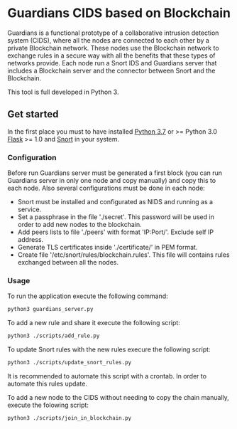 # Guardians CIDS based on Blockchain

Guardians is a functional prototype of a collaborative intrusion detection system (CIDS), where all the nodes are connected to each other by a private Blockchain network. These nodes use the Blockchain network to exchange rules in a secure way with all the benefits that these types of networks provide. Each node run a Snort IDS and Guardians server that includes a Blockchain server and the connector between Snort and the Blockchain.

This tool is full developed in Python 3.

## Get started
In the first place you must to have installed <a href="https://www.python.org/downloads/release/python-370/">Python 3.7</a> or >= Python 3.0 <a href="https://www.palletsprojects.com/p/flask/">Flask</a> >= 1.0 and <a href="https://www.snort.org/">Snort</a> in your system.

### Configuration

Before run Guardians server must be generated a first block (you can run Guardians server in only one node and copy manually) and copy this to each node. Also several configurations must be done in each node: 

- Snort must be installed and configurated as NIDS and running as a service.
- Set a passphrase in the file './secret'. This password will be used in order to add new nodes to the blockchain.
- Add peers lists to file './peers' with format 'IP:Port/'. Exclude self IP address.
- Generate TLS certificates inside './certificate/' in PEM format.
- Create file '/etc/snort/rules/blockchain.rules'. This file will contains rules exchanged between all the nodes.

### Usage
To run the application execute the following command:
```bash
python3 guardians_server.py
```
To add a new rule and share it execute the following script:
```bash
python3 ./scripts/add_rule.py
```
To update Snort rules with the new rules execure the following script:
```bash
python3 ./scripts/update_snort_rules.py
```
It is recommended to automate this script with a crontab. In order to automate this rules update.

To add a new node to the CIDS without needing to copy the chain manually, execute the folowing script:
```bash
python3 ./scripts/join_in_blockchain.py
```
